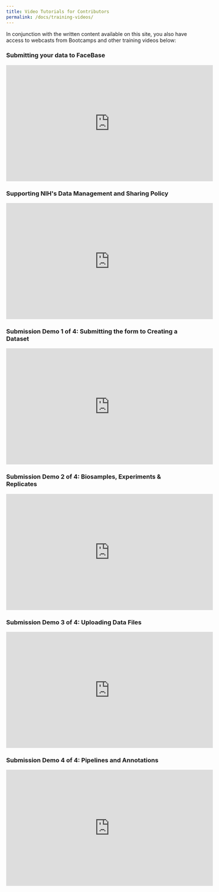 ```yaml
---
title: Video Tutorials for Contributors
permalink: /docs/training-videos/
---
```



In conjunction with the written content available on this site, you also have access to webcasts from Bootcamps and other training videos below:

### Submitting your data to FaceBase

<iframe width="560" height="315" src="https://www.youtube.com/embed/-HVuxFR_s_Y?si=ituHklwybmr1i5zG" title="YouTube video player" frameborder="0" allow="accelerometer; autoplay; clipboard-write; encrypted-media; gyroscope; picture-in-picture; web-share" referrerpolicy="strict-origin-when-cross-origin" allowfullscreen></iframe>

### Supporting NIH's Data Management and Sharing Policy

<iframe width="560" height="315" src="https://www.youtube.com/embed/Ti10GwjTwoo?si=3vSkL_3gnjKS-ukI" title="YouTube video player" frameborder="0" allow="accelerometer; autoplay; clipboard-write; encrypted-media; gyroscope; picture-in-picture; web-share" referrerpolicy="strict-origin-when-cross-origin" allowfullscreen></iframe>

### Submission Demo 1 of 4: Submitting the form to Creating a Dataset

<iframe width="560" height="315" src="https://www.youtube.com/embed/-dmvwnxKo-k?si=QP9LZvo-AWN3B_aU" title="YouTube video player" frameborder="0" allow="accelerometer; autoplay; clipboard-write; encrypted-media; gyroscope; picture-in-picture; web-share" referrerpolicy="strict-origin-when-cross-origin" allowfullscreen></iframe>

### Submission Demo 2 of 4: Biosamples, Experiments & Replicates

<iframe width="560" height="315" src="https://www.youtube.com/embed/vYWFpssOb6w?si=wFyYk4NBqRCQ4clr" title="YouTube video player" frameborder="0" allow="accelerometer; autoplay; clipboard-write; encrypted-media; gyroscope; picture-in-picture; web-share" referrerpolicy="strict-origin-when-cross-origin" allowfullscreen></iframe>


### Submission Demo 3 of 4: Uploading Data Files

<iframe width="560" height="315" src="https://www.youtube.com/embed/0vMdP5m55Xw?si=QlOKUHppjxH55wpk" title="YouTube video player" frameborder="0" allow="accelerometer; autoplay; clipboard-write; encrypted-media; gyroscope; picture-in-picture; web-share" referrerpolicy="strict-origin-when-cross-origin" allowfullscreen></iframe>

### Submission Demo 4 of 4: Pipelines and Annotations

<iframe width="560" height="315" src="https://www.youtube.com/embed/iQAzV7WBxLQ?si=zpqO1pnzjsNysNAG" title="YouTube video player" frameborder="0" allow="accelerometer; autoplay; clipboard-write; encrypted-media; gyroscope; picture-in-picture; web-share" referrerpolicy="strict-origin-when-cross-origin" allowfullscreen></iframe>
